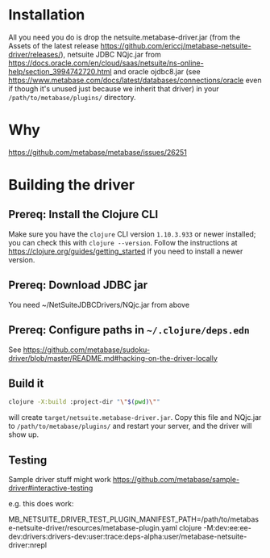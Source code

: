 # Installation

All you need you do is drop the netsuite.metabase-driver.jar (from the Assets of the latest release https://github.com/ericcj/metabase-netsuite-driver/releases/), netsuite JDBC NQjc.jar from https://docs.oracle.com/en/cloud/saas/netsuite/ns-online-help/section_3994742720.html and oracle ojdbc8.jar (see https://www.metabase.com/docs/latest/databases/connections/oracle even if though it's unused just because we inherit that driver) in your `/path/to/metabase/plugins/` directory.

# Why

https://github.com/metabase/metabase/issues/26251

# Building the driver

## Prereq: Install the Clojure CLI

Make sure you have the `clojure` CLI version `1.10.3.933` or newer installed; you can check this with `clojure
--version`. Follow the instructions at https://clojure.org/guides/getting_started if you need to install a
newer version.

## Prereq: Download JDBC jar

You need \~/NetSuiteJDBCDrivers/NQjc.jar from above

## Prereq: Configure paths in `~/.clojure/deps.edn`

See https://github.com/metabase/sudoku-driver/blob/master/README.md#hacking-on-the-driver-locally

## Build it

```sh
clojure -X:build :project-dir "\"$(pwd)\""
```

will create `target/netsuite.metabase-driver.jar`. Copy this file and NQjc.jar to `/path/to/metabase/plugins/` and restart your
server, and the driver will show up.

## Testing

Sample driver stuff might work https://github.com/metabase/sample-driver#interactive-testing

e.g. this does work:

MB_NETSUITE_DRIVER_TEST_PLUGIN_MANIFEST_PATH=/path/to/metabase-netsuite-driver/resources/metabase-plugin.yaml clojure -M:dev:ee:ee-dev:drivers:drivers-dev:user:trace:deps-alpha:user/metabase-netsuite-driver:nrepl
